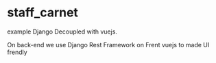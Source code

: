 # staff_carnet
example Django Decoupled with vuejs.

On back-end we use Django Rest Framework 
on Frent vuejs to made UI frendly
